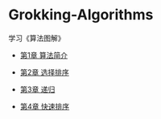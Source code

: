 # Grokking-Algorithms

学习《算法图解》

+ [第1章 算法简介](./01_introduction_to_algorithms)

+ [第2章 选择排序](./02_selection_sort)

+ [第3章 递归](./03_recursion)

+ [第4章 快速排序](./04_quicksort)
